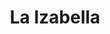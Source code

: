 ---
title: "La Izabella"
url: /ciudad-guayana-puerto-ordaz/la-izabella-avenida-paseo-caroni/
shop: comodidad
---